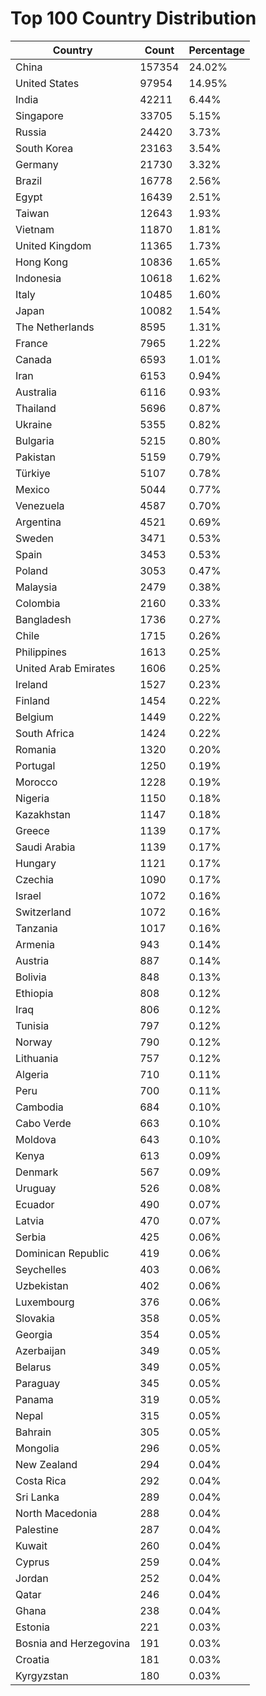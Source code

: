 # Top 100 Country Distribution
| Country | Count | Percentage |
|----|----|----|
| China | 157354 | 24.02% |
| United States | 97954 | 14.95% |
| India | 42211 | 6.44% |
| Singapore | 33705 | 5.15% |
| Russia | 24420 | 3.73% |
| South Korea | 23163 | 3.54% |
| Germany | 21730 | 3.32% |
| Brazil | 16778 | 2.56% |
| Egypt | 16439 | 2.51% |
| Taiwan | 12643 | 1.93% |
| Vietnam | 11870 | 1.81% |
| United Kingdom | 11365 | 1.73% |
| Hong Kong | 10836 | 1.65% |
| Indonesia | 10618 | 1.62% |
| Italy | 10485 | 1.60% |
| Japan | 10082 | 1.54% |
| The Netherlands | 8595 | 1.31% |
| France | 7965 | 1.22% |
| Canada | 6593 | 1.01% |
| Iran | 6153 | 0.94% |
| Australia | 6116 | 0.93% |
| Thailand | 5696 | 0.87% |
| Ukraine | 5355 | 0.82% |
| Bulgaria | 5215 | 0.80% |
| Pakistan | 5159 | 0.79% |
| Türkiye | 5107 | 0.78% |
| Mexico | 5044 | 0.77% |
| Venezuela | 4587 | 0.70% |
| Argentina | 4521 | 0.69% |
| Sweden | 3471 | 0.53% |
| Spain | 3453 | 0.53% |
| Poland | 3053 | 0.47% |
| Malaysia | 2479 | 0.38% |
| Colombia | 2160 | 0.33% |
| Bangladesh | 1736 | 0.27% |
| Chile | 1715 | 0.26% |
| Philippines | 1613 | 0.25% |
| United Arab Emirates | 1606 | 0.25% |
| Ireland | 1527 | 0.23% |
| Finland | 1454 | 0.22% |
| Belgium | 1449 | 0.22% |
| South Africa | 1424 | 0.22% |
| Romania | 1320 | 0.20% |
| Portugal | 1250 | 0.19% |
| Morocco | 1228 | 0.19% |
| Nigeria | 1150 | 0.18% |
| Kazakhstan | 1147 | 0.18% |
| Greece | 1139 | 0.17% |
| Saudi Arabia | 1139 | 0.17% |
| Hungary | 1121 | 0.17% |
| Czechia | 1090 | 0.17% |
| Israel | 1072 | 0.16% |
| Switzerland | 1072 | 0.16% |
| Tanzania | 1017 | 0.16% |
| Armenia | 943 | 0.14% |
| Austria | 887 | 0.14% |
| Bolivia | 848 | 0.13% |
| Ethiopia | 808 | 0.12% |
| Iraq | 806 | 0.12% |
| Tunisia | 797 | 0.12% |
| Norway | 790 | 0.12% |
| Lithuania | 757 | 0.12% |
| Algeria | 710 | 0.11% |
| Peru | 700 | 0.11% |
| Cambodia | 684 | 0.10% |
| Cabo Verde | 663 | 0.10% |
| Moldova | 643 | 0.10% |
| Kenya | 613 | 0.09% |
| Denmark | 567 | 0.09% |
| Uruguay | 526 | 0.08% |
| Ecuador | 490 | 0.07% |
| Latvia | 470 | 0.07% |
| Serbia | 425 | 0.06% |
| Dominican Republic | 419 | 0.06% |
| Seychelles | 403 | 0.06% |
| Uzbekistan | 402 | 0.06% |
| Luxembourg | 376 | 0.06% |
| Slovakia | 358 | 0.05% |
| Georgia | 354 | 0.05% |
| Azerbaijan | 349 | 0.05% |
| Belarus | 349 | 0.05% |
| Paraguay | 345 | 0.05% |
| Panama | 319 | 0.05% |
| Nepal | 315 | 0.05% |
| Bahrain | 305 | 0.05% |
| Mongolia | 296 | 0.05% |
| New Zealand | 294 | 0.04% |
| Costa Rica | 292 | 0.04% |
| Sri Lanka | 289 | 0.04% |
| North Macedonia | 288 | 0.04% |
| Palestine | 287 | 0.04% |
| Kuwait | 260 | 0.04% |
| Cyprus | 259 | 0.04% |
| Jordan | 252 | 0.04% |
| Qatar | 246 | 0.04% |
| Ghana | 238 | 0.04% |
| Estonia | 221 | 0.03% |
| Bosnia and Herzegovina | 191 | 0.03% |
| Croatia | 181 | 0.03% |
| Kyrgyzstan | 180 | 0.03% |
